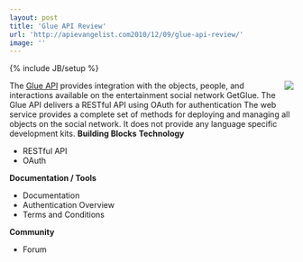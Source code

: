 ```yaml
---
layout: post
title: 'Glue API Review'
url: 'http://apievangelist.com2010/12/09/glue-api-review/'
image: ''
---
```

{% include JB/setup %}
<img src="http://getglue.com/glue/webroot/img/home/header-logo.png"  align="right" />The <a href="http://getglue.com/api" target="_blank">Glue API</a> provides integration with the objects, people, and interactions available on the entertainment social network GetGlue.
The Glue API delivers a RESTful API using OAuth for authentication The web service provides a complete set of methods for deploying and managing all objects on the social network. It does not provide any language specific development kits.
<strong>Building Blocks</strong>
<strong>Technology</strong>
<ul >
     <li>RESTful API
     </li>
     <li>OAuth
     </li>
</ul><strong>Documentation / Tools</strong>
<ul >
     <li>Documentation
     </li>
     <li>Authentication Overview
     </li>
     <li>Terms and Conditions
     </li>
</ul><strong>Community</strong>
<ul >
     <li>Forum
     </li>
</ul>
